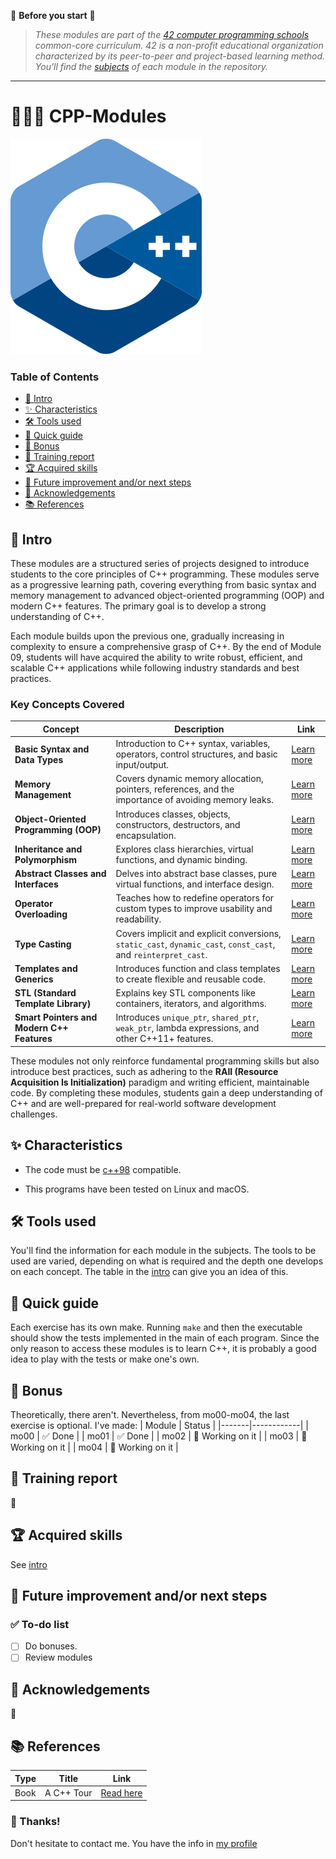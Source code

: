 🔔 **Before you start** 🔔  
> *These modules are part of the [42 computer programming schools](https://www.42network.org/) common-core curriculum. 42 is a non-profit educational organization characterized by its peer-to-peer and project-based learning method. You'll find the [subjects](https://github.com/palgarob/CPP-Modules/blob/main/doc/) of each module in the repository.*

---

# 🔨👨‍💻 CPP-Modules

![c++ logo](https://github.com/palgarob/CPP-Modules/blob/main/img/c++logo.png)
### Table of Contents

- [🛫 Intro ](#-intro)
- [✨ Characteristics](#-characteristics)
- [🛠️ Tools used](#️-tools-used)
- [🚀 Quick guide](#-quick-guide)
- [🎨 Bonus](#-bonus)
- [📖 Training report](#-training-report)
- [🏆 Acquired skills](#-acquired-skills)
- [🔧 Future improvement and/or next steps](#-future-improvement-andor-next-steps)
- [🤝 Acknowledgements](#-acknowledgements)
- [📚 References](#-references)

## 🛫 Intro

These modules are a structured series of projects designed to introduce students to the core principles of C++ programming. These modules serve as a progressive learning path, covering everything from basic syntax and memory management to advanced object-oriented programming (OOP) and modern C++ features. The primary goal is to develop a strong understanding of C++.

Each module builds upon the previous one, gradually increasing in complexity to ensure a comprehensive grasp of C++. By the end of Module 09, students will have acquired the ability to write robust, efficient, and scalable C++ applications while following industry standards and best practices.

### Key Concepts Covered

| Concept | Description | Link |
|---------|-------------|------|
| **Basic Syntax and Data Types** | Introduction to C++ syntax, variables, operators, control structures, and basic input/output. | [Learn more](https://en.wikipedia.org/wiki/C%2B%2B#Basic_syntax) |
| **Memory Management** | Covers dynamic memory allocation, pointers, references, and the importance of avoiding memory leaks. | [Learn more](https://en.wikipedia.org/wiki/Memory_management) |
| **Object-Oriented Programming (OOP)** | Introduces classes, objects, constructors, destructors, and encapsulation. | [Learn more](https://en.wikipedia.org/wiki/Object-oriented_programming) |
| **Inheritance and Polymorphism** | Explores class hierarchies, virtual functions, and dynamic binding. | [Learn more](https://en.wikipedia.org/wiki/Polymorphism_(computer_science)) |
| **Abstract Classes and Interfaces** | Delves into abstract base classes, pure virtual functions, and interface design. | [Learn more](https://en.wikipedia.org/wiki/Abstract_type) |
| **Operator Overloading** | Teaches how to redefine operators for custom types to improve usability and readability. | [Learn more](https://en.wikipedia.org/wiki/Operator_overloading) |
| **Type Casting** | Covers implicit and explicit conversions, `static_cast`, `dynamic_cast`, `const_cast`, and `reinterpret_cast`. | [Learn more](https://en.wikipedia.org/wiki/Type_conversion) |
| **Templates and Generics** | Introduces function and class templates to create flexible and reusable code. | [Learn more](https://en.wikipedia.org/wiki/Template_(C%2B%2B)) |
| **STL (Standard Template Library)** | Explains key STL components like containers, iterators, and algorithms. | [Learn more](https://en.wikipedia.org/wiki/Standard_Template_Library) |
| **Smart Pointers and Modern C++ Features** | Introduces `unique_ptr`, `shared_ptr`, `weak_ptr`, lambda expressions, and other C++11+ features. | [Learn more](https://en.wikipedia.org/wiki/Smart_pointer) |

These modules not only reinforce fundamental programming skills but also introduce best practices, such as adhering to the **RAII (Resource Acquisition Is Initialization)** paradigm and writing efficient, maintainable code. By completing these modules, students gain a deep understanding of C++ and are well-prepared for real-world software development challenges.

## ✨ Characteristics

- The code must be [c++98](https://www.geeksforgeeks.org/cpp-98-standard/) compatible.

- This programs have been tested on Linux and macOS.

## 🛠️ Tools used

You'll find the information for each module in the subjects. The tools to be used are varied, depending on what is required and the depth one develops on each concept. The table in the [intro](#-intro) can give you an idea of this.

## 🚀 Quick guide

Each exercise has its own make. Running `make` and then the executable should show the tests implemented in the main of each program. Since the only reason to access these modules is to learn C++, it is probably a good idea to play with the tests or make one's own.

## 🎨 Bonus

Theoretically, there aren't. Nevertheless, from mo00-mo04, the last exercise is optional. I've made:
| Module  | Status       |
|-------|------------|
| mo00  | ✅ Done       |
| mo01  | ✅ Done       |
| mo02  | 🚧 Working on it |
| mo03  | 🚧 Working on it |
| mo04  | 🚧 Working on it |


## 📖 Training report

🚧

## 🏆 Acquired skills

See [intro](#-intro)

## 🔧 Future improvement and/or next steps

### ✅ To-do list

- [ ] Do bonuses.
- [ ] Review modules

## 🤝 Acknowledgements

🚧

## 📚 References

| Type          | Title                                                                 | Link                                                                 |
|---------------|-----------------------------------------------------------------------|----------------------------------------------------------------------|
| Book          | A C++ Tour                                           | [Read here](http://www.stroustrup.com/tour3.html) |


### 🎉 Thanks!
Don't hesitate to contact me. You have the info in [my profile](https://github.com/palgarob)

